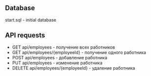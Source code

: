 ## Database
start.sql - initial database

## API requests

- GET api/employees - получение всех работников
- GET api/employees/{employeeId} - получение одного работника
- POST api/employees - добавление работника
- PUT api/employees - изменение работника
- DELETE api/employees/{employeeId} - удаление работника